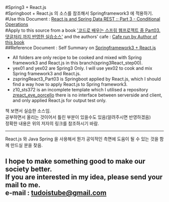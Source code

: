 #Spring3 + React.js  
#Springboot + React.js 의 소스를 참조해서 Springframework3 에 적용하기.  
#Use this Document : [React.js and Spring Data REST :: Part 3 - Conditional Operations ](https://spring.io/guides/tutorials/react-and-spring-data-rest/ "Example Sources by tudoistube@gmail" )  
#Apply to this source from a book ['코드로 배우는 스프링 웹프로젝트 중 Part03.댓글처리 까지 반영한 실습소스'](http://book.naver.com/bookdb/book_detail.nhn?bid=9425458 "a book on Springframework3 and REST Ajax, and I will convert this source into a new one with React.js" ) and the authors' cafe : [Cafe run by Author of this book](http://cafe.naver.com/gugucoding "Cafe run by Author of this book" )  
##Reference Document : Self Summary on [Springframework3 + React.js](https://docs.google.com/spreadsheets/d/16_7Pk9byKYa-obxdjzqzB94vvY7h4MvIGGptoOxPnBI/edit?usp=sharing "Example Sources by tudoistube@gmail" )  
* All folders are only recipe to be cooked and mixed with Spring framework3 and React.js in this branch(spring3React_step00).
* yex01 and yex02 are Spring3 Only.  I will use yex02 to cook and mix Spring framework3 and React.js.
* zspringReact3_Part03 is Springboot applied by React.js, which I should find a way how to apply React.js to Spring framework3.  
* z10_sts372 is an incomplete template which I utilised a repository [zreact_eve_porcello](https://github.com/tudoistube/zreact_eve_porcello "zreact_eve_porcello") there is no interface between serverside and client, and only applied React.js for output test only.   
    
책 보면서 실습한 소스임.  
공부하면서 올리는 것이어서 틀린 부분이 있을수도 있음(알려주시면 반영하겠음)  
정확한 내용은 위의 저자의 링크를 참조하시기 바람.  

---
React.js 와 Java Spring 을 사용해서 뭔가 공익적인 측면에 도움이 될 수 있는 것을
함께 만드실 분을 찾음.

I hope to make something good to make our society better.  
If you are interested in my idea, please send your mail to me.  
e-mail : tudoistube@gmail.com
---
